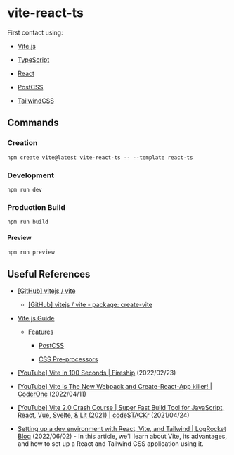 # vite-react-ts

First contact using:

- [Vite.js](https://vitejs.dev/)

- [TypeScript](https://www.typescriptlang.org/)

- [React](https://reactjs.org/)

- [PostCSS](https://postcss.org/)

- [TailwindCSS](https://tailwindcss.com/)

## Commands

### Creation

```
npm create vite@latest vite-react-ts -- --template react-ts
```

### Development

```
npm run dev
```

### Production Build

```
npm run build
```

#### Preview

```
npm run preview
```

## Useful References

- [[GitHub] vitejs / vite](https://github.com/vitejs/vite)

  - [[GitHub] vitejs / vite - package: create-vite](https://github.com/vitejs/vite/tree/main/packages/create-vite)

- [Vite.js Guide](https://vitejs.dev/guide/)

  - [Features](https://vitejs.dev/guide/features.html)

    - [PostCSS](https://vitejs.dev/guide/features.html#postcss)

    - [CSS Pre-processors](https://vitejs.dev/guide/features.html#css-pre-processors)

- [[YouTube] Vite in 100 Seconds | Fireship](https://www.youtube.com/watch?v=KCrXgy8qtjM) (2022/02/23)

- [[YouTube] Vite is The New Webpack and Create-React-App killer! | CoderOne](https://www.youtube.com/watch?v=9OmnmouE6tw) (2022/04/11)

- [[YouTube] Vite 2.0 Crash Course | Super Fast Build Tool for JavaScript, React, Vue, Svelte, & Lit (2021) | codeSTACKr](https://www.youtube.com/watch?v=LQQ3CR2JTX8) (2021/04/24)

- [Setting up a dev environment with React, Vite, and Tailwind | LogRocket Blog](https://blog.logrocket.com/setting-up-dev-environment-react-vite-tailwind/) (2022/06/02) - In this article, we’ll learn about Vite, its advantages, and how to set up a React and Tailwind CSS application using it.
